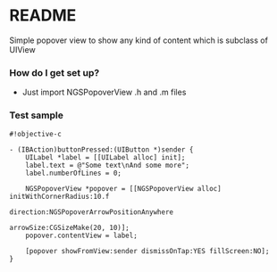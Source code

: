 # README #

Simple popover view to show any kind of content which is subclass of UIView

### How do I get set up? ###

* Just import NGSPopoverView .h and .m files

### Test sample ###


```
#!objective-c

- (IBAction)buttonPressed:(UIButton *)sender {
    UILabel *label = [[UILabel alloc] init];
    label.text = @"Some text\nAnd some more";
    label.numberOfLines = 0;
    
    NGSPopoverView *popover = [[NGSPopoverView alloc] initWithCornerRadius:10.f
                                                                 direction:NGSPopoverArrowPositionAnywhere
                                                                 arrowSize:CGSizeMake(20, 10)];
    popover.contentView = label;
    
    [popover showFromView:sender dismissOnTap:YES fillScreen:NO];
}
```